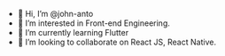 - 👋 Hi, I’m @john-anto
- 👀 I’m interested in Front-end Engineering.
- 🌱 I’m currently learning Flutter
- 💞️ I’m looking to collaborate on React JS, React Native.

<!---
john-anto/john-anto is a ✨ special ✨ repository because its `README.md` (this file) appears on your GitHub profile.
You can click the Preview link to take a look at your changes.
--->
